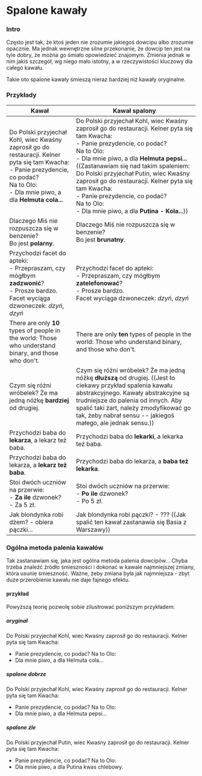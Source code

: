 # Spalone kawały



### Intro

Często jest tak, że ktoś jeden nie zrozumie jakiegoś dowcipu albo zrozumie opacznie. Ma jednak wewnętrzne silne przekonanie, że dowcip ten jest na tyle dobry, że można go śmiało opowiedzieć znajomym. Zmienia jednak w nim jakiś szczegół, wg niego mało istotny, a w rzeczywistości kluczowy dla całego kawału.

Takie oto spalone kawały śmieszą nieraz bardziej niż kawały oryginalne.

### Przykłady

|   Kawał   |   Kawał spalony   |
| ---------- | ------------------ |
| Do Polski przyjechał Kohl, wiec Kwaśny zaprosił go do restauracji. Kelner pyta się tam Kwacha:<br/> - Panie prezydencie, co podać?<br/> Na to Olo:<br/> - Dla mnie piwo, a dla **Helmuta cola...** | Do Polski przyjechał Kohl, wiec Kwaśny zaprosił go do restauracji. Kelner pyta się tam Kwacha:<br/> - Panie prezydencie, co podać?<br/> Na to Olo:<br/> - Dla mnie piwo, a dla **Helmuta pepsi...** ((Zastanawiam się nad takim spaleniem: Do Polski przyjechał Putin, wiec Kwaśny zaprosił go do restauracji. Kelner pyta się tam Kwacha:<br/> - Panie prezydencie, co podać?<br/> Na to Olo:<br/> - Dla mnie piwo, a dla **Putina - Kola...**)) |
| Dlaczego Miś nie rozpuszcza się w benzenie?<br/> Bo jest **polarny**. | Dlaczego Miś nie rozpuszcza się w benzenie?<br/> Bo jest **brunatny**. |
| Przychodzi facet do apteki:<br/> - Przepraszam, czy mógłbym **zadzwonić**?<br/> - Prosze bardzo.<br/> Facet wyciąga dzwoneczek: *dzyń*, *dzyń* | Przychodzi facet do apteki:<br/> - Przepraszam, czy mógłbym **zatelefonować**?<br/> - Prosze bardzo.<br/> Facet wyciąga dzwoneczek: *dzyń*, *dzyń* |
| There are only **10** types of people in the world: Those who understand binary, and those who don't. | There are only **ten** types of people in the world: Those who understand binary, and those who don't. |
| Czym się różni wróbelek? Że ma jedną nóżkę **bardziej** od drugiej. | Czym się różni wróbelek? Że ma jedną nóżkę **dłuższą** od drugiej. ((Jest to ciekawy przykład spalenia kawału abstrakcyjnego. Kawały abstrakcyjne są trudniejsze do palenia od innych. Aby spalić taki żart, należy zmodyfikować go tak, żeby nabrał sensu -- jakiegoś małego, ale jednak sensu.)) |
| Przychodzi baba do **lekarza**, a lekarz też baba. | Przychodzi baba do **lekarki**, a lekarka też baba. |
| Przychodzi baba do lekarza, a **lekarz też baba**. | Przychodzi baba do lekarza, a **baba też lekarka**. |
| Stoi dwóch uczniów na przerwie:<br/> - **Za ile** dzwonek?<br/> - Za 5 zł. | Stoi dwóch uczniów na przerwie:<br/> - **Po ile** dzwonek?<br/> - Po 5 zł. |
| Jak blondynka robi dżem? - obiera pączki... | Jak blondynka robi pączki? - ??? ((Jak spalić ten kawał zastanawia się Basia z Warszawy)) |

### Ogólna metoda palenia kawałów

Tak zastanawiam się, jaka jest ogólna metoda palenia dowcipów... Chyba trzeba 
znaleźć źródło śmieszności i dokonać w kawale najmniejszej zmiany, która 
usunie śmieszność. Ważne, żeby zmiana była jak najmniejsza - zbyt duże 
przerobienie kawału nie daje fajnego efektu.

#### przykład

Powyższą teorię pozwolę sobie zilustrować poniższym przykładem:

##### oryginał

Do Polski przyjechał Kohl, wiec Kwaśny zaprosił go do restauracji. Kelner pyta 
się tam Kwacha:
- Panie prezydencie, co podać?
Na to Olo:
- Dla mnie piwo, a dla Helmuta cola...

##### spalone dobrze

Do Polski przyjechał Kohl, wiec Kwaśny zaprosił go do restauracji. Kelner pyta 
się tam Kwacha:
- Panie prezydencie, co podać?
Na to Olo:
- Dla mnie piwo, a dla Helmuta pepsi...

##### spalone źle

Do Polski przyjechał Putin, wiec Kwaśny zaprosił go do restauracji. Kelner 
pyta się tam Kwacha:
- Panie prezydencie, co podać?
Na to Olo:
- Dla mnie piwo, a dla Putina kwas chlebowy.
